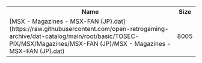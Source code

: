 <table>
<tr><th>Name</th><th>Size</th></tr>
<tr><td>[MSX - Magazines - MSX-FAN (JP).dat](https://raw.githubusercontent.com/open-retrogaming-archive/dat-catalog/main/root/basic/TOSEC-PIX/MSX/Magazines/MSX-FAN (JP)/MSX - Magazines - MSX-FAN (JP).dat)</td><td>8005</td></tr>
</table>
